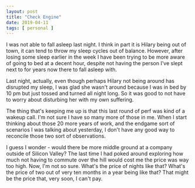 ```yaml
---
layout: post
title: "Check Engine"
date: 2019-04-11
tags: [ personal ]
---
```


I was not able to fall asleep last night. I think in part it is Hilary being
out of town, it can tend to throw my sleep cycles out of balance. However, after
losing some sleep earlier in the week I have been trying to be more aware of
going to bed at a decent hour, despite not having the person I've slept next
to for years now there to fall asleep with.

Last night, actually, even though perhaps Hilary not being around has disrupted
my sleep, I was glad she wasn't around because I was in bed by 10 pm but just
tossed and turned all night long. So it was good to not have to worry about
disturbing her with my own suffering.

The thing that's keeping me up is that this last round of perf was kind of a
wakeup call. I'm not sure I have so many more of those in me. When I start
thinking about those 20 more years of work, and the endgame sort of scenarios
I was talking about yesterday, I don't have any good way to reconcile those
two sort of observations.

I guess I wonder - would there be more middle ground at a company outside of
Silicon Valley? The last time I had poked around exploring how much not having
to commute over the hill would cost me the price was way too high. Now, I'm not
so sure. What's the price of nights like that? What's the price of two out of
very ten months in a year being like that? That might be the price that, very
soon, I can't pay.


